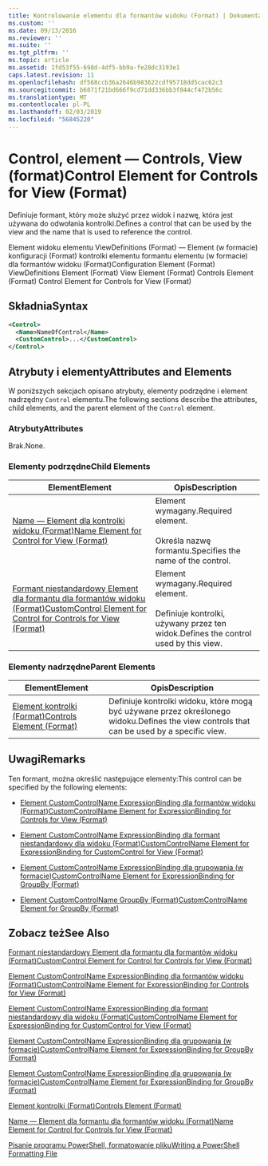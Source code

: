 ```yaml
---
title: Kontrolowanie elementu dla formantów widoku (Format) | Dokumentacja firmy Microsoft
ms.custom: ''
ms.date: 09/13/2016
ms.reviewer: ''
ms.suite: ''
ms.tgt_pltfrm: ''
ms.topic: article
ms.assetid: 1fd53f55-698d-4df5-bb9a-fe28dc3193e1
caps.latest.revision: 11
ms.openlocfilehash: df568ccb36a2646b983622cdf95718dd5cac62c3
ms.sourcegitcommit: b6871f21bd666f9cd71dd336bb3f844cf472b56c
ms.translationtype: MT
ms.contentlocale: pl-PL
ms.lasthandoff: 02/03/2019
ms.locfileid: "56845220"
---
```

# <a name="control-element-for-controls-for-view--format"></a><span data-ttu-id="37022-102">Control, element — Controls, View (format)</span><span class="sxs-lookup"><span data-stu-id="37022-102">Control Element for Controls for View  (Format)</span></span>

<span data-ttu-id="37022-103">Definiuje formant, który może służyć przez widok i nazwę, która jest używana do odwołania kontrolki.</span><span class="sxs-lookup"><span data-stu-id="37022-103">Defines a control that can be used by the view and the name that is used to reference the control.</span></span>

<span data-ttu-id="37022-104">Element widoku elementu ViewDefinitions (Format) — Element (w formacie) konfiguracji (Format) kontrolki elementu formantu elementu (w formacie) dla formantów widoku (Format)</span><span class="sxs-lookup"><span data-stu-id="37022-104">Configuration Element (Format) ViewDefinitions Element (Format) View Element (Format) Controls Element (Format) Control Element for Controls for View (Format)</span></span>

## <a name="syntax"></a><span data-ttu-id="37022-105">Składnia</span><span class="sxs-lookup"><span data-stu-id="37022-105">Syntax</span></span>

```xml
<Control>
  <Name>NameOfControl</Name>
  <CustomControl>...</CustomControl>
</Control>
```

## <a name="attributes-and-elements"></a><span data-ttu-id="37022-106">Atrybuty i elementy</span><span class="sxs-lookup"><span data-stu-id="37022-106">Attributes and Elements</span></span>

<span data-ttu-id="37022-107">W poniższych sekcjach opisano atrybuty, elementy podrzędne i element nadrzędny `Control` elementu.</span><span class="sxs-lookup"><span data-stu-id="37022-107">The following sections describe the attributes, child elements, and the parent element of the `Control` element.</span></span>

### <a name="attributes"></a><span data-ttu-id="37022-108">Atrybuty</span><span class="sxs-lookup"><span data-stu-id="37022-108">Attributes</span></span>

<span data-ttu-id="37022-109">Brak.</span><span class="sxs-lookup"><span data-stu-id="37022-109">None.</span></span>

### <a name="child-elements"></a><span data-ttu-id="37022-110">Elementy podrzędne</span><span class="sxs-lookup"><span data-stu-id="37022-110">Child Elements</span></span>

|<span data-ttu-id="37022-111">Element</span><span class="sxs-lookup"><span data-stu-id="37022-111">Element</span></span>|<span data-ttu-id="37022-112">Opis</span><span class="sxs-lookup"><span data-stu-id="37022-112">Description</span></span>|
|-------------|-----------------|
|[<span data-ttu-id="37022-113">Name — Element dla kontrolki widoku (Format)</span><span class="sxs-lookup"><span data-stu-id="37022-113">Name Element for Control for View (Format)</span></span>](./name-element-for-control-for-controls-for-view-format.md)|<span data-ttu-id="37022-114">Element wymagany.</span><span class="sxs-lookup"><span data-stu-id="37022-114">Required element.</span></span><br /><br /> <span data-ttu-id="37022-115">Określa nazwę formantu.</span><span class="sxs-lookup"><span data-stu-id="37022-115">Specifies the name of the control.</span></span>|
|[<span data-ttu-id="37022-116">Formant niestandardowy Element dla formantu dla formantów widoku (Format)</span><span class="sxs-lookup"><span data-stu-id="37022-116">CustomControl Element for Control for Controls for View (Format)</span></span>](./customcontrol-element-for-control-for-controls-for-view-format.md)|<span data-ttu-id="37022-117">Element wymagany.</span><span class="sxs-lookup"><span data-stu-id="37022-117">Required element.</span></span><br /><br /> <span data-ttu-id="37022-118">Definiuje kontrolki, używany przez ten widok.</span><span class="sxs-lookup"><span data-stu-id="37022-118">Defines the control used by this view.</span></span>|

### <a name="parent-elements"></a><span data-ttu-id="37022-119">Elementy nadrzędne</span><span class="sxs-lookup"><span data-stu-id="37022-119">Parent Elements</span></span>

|<span data-ttu-id="37022-120">Element</span><span class="sxs-lookup"><span data-stu-id="37022-120">Element</span></span>|<span data-ttu-id="37022-121">Opis</span><span class="sxs-lookup"><span data-stu-id="37022-121">Description</span></span>|
|-------------|-----------------|
|[<span data-ttu-id="37022-122">Element kontrolki (Format)</span><span class="sxs-lookup"><span data-stu-id="37022-122">Controls Element (Format)</span></span>](./controls-element-for-view-format.md)|<span data-ttu-id="37022-123">Definiuje kontrolki widoku, które mogą być używane przez określonego widoku.</span><span class="sxs-lookup"><span data-stu-id="37022-123">Defines the view controls that can be used by a specific view.</span></span>|

## <a name="remarks"></a><span data-ttu-id="37022-124">Uwagi</span><span class="sxs-lookup"><span data-stu-id="37022-124">Remarks</span></span>

<span data-ttu-id="37022-125">Ten formant, można określić następujące elementy:</span><span class="sxs-lookup"><span data-stu-id="37022-125">This control can be specified by the following elements:</span></span>

- [<span data-ttu-id="37022-126">Element CustomControlName ExpressionBinding dla formantów widoku (Format)</span><span class="sxs-lookup"><span data-stu-id="37022-126">CustomControlName Element for ExpressionBinding for Controls for View (Format)</span></span>](./customcontrolname-element-for-expressionbinding-for-controls-for-view-format.md)

- [<span data-ttu-id="37022-127">Element CustomControlName ExpressionBinding dla formant niestandardowy dla widoku (Format)</span><span class="sxs-lookup"><span data-stu-id="37022-127">CustomControlName Element for ExpressionBinding for CustomControl for View (Format)</span></span>](./customcontrolname-element-for-expressionbinding-for-customcontrol-for-view-format.md)

- [<span data-ttu-id="37022-128">Element CustomControlName ExpressionBinding dla grupowania (w formacie)</span><span class="sxs-lookup"><span data-stu-id="37022-128">CustomControlName Element for ExpressionBinding for GroupBy (Format)</span></span>](./customcontrolname-element-for-expressionbinding-for-groupby-format.md)

- [<span data-ttu-id="37022-129">Element CustomControlName GroupBy (Format)</span><span class="sxs-lookup"><span data-stu-id="37022-129">CustomControlName Element for GroupBy (Format)</span></span>](./customcontrolname-element-for-groupby-format.md)

## <a name="see-also"></a><span data-ttu-id="37022-130">Zobacz też</span><span class="sxs-lookup"><span data-stu-id="37022-130">See Also</span></span>

[<span data-ttu-id="37022-131">Formant niestandardowy Element dla formantu dla formantów widoku (Format)</span><span class="sxs-lookup"><span data-stu-id="37022-131">CustomControl Element for Control for Controls for View (Format)</span></span>](./customcontrol-element-for-control-for-controls-for-view-format.md)

[<span data-ttu-id="37022-132">Element CustomControlName ExpressionBinding dla formantów widoku (Format)</span><span class="sxs-lookup"><span data-stu-id="37022-132">CustomControlName Element for ExpressionBinding for Controls for View (Format)</span></span>](./customcontrolname-element-for-expressionbinding-for-controls-for-view-format.md)

[<span data-ttu-id="37022-133">Element CustomControlName ExpressionBinding dla formant niestandardowy dla widoku (Format)</span><span class="sxs-lookup"><span data-stu-id="37022-133">CustomControlName Element for ExpressionBinding for CustomControl for View (Format)</span></span>](./customcontrolname-element-for-expressionbinding-for-customcontrol-for-view-format.md)

[<span data-ttu-id="37022-134">Element CustomControlName ExpressionBinding dla grupowania (w formacie)</span><span class="sxs-lookup"><span data-stu-id="37022-134">CustomControlName Element for ExpressionBinding for GroupBy (Format)</span></span>](./customcontrolname-element-for-expressionbinding-for-groupby-format.md)

[<span data-ttu-id="37022-135">Element CustomControlName ExpressionBinding dla grupowania (w formacie)</span><span class="sxs-lookup"><span data-stu-id="37022-135">CustomControlName Element for ExpressionBinding for GroupBy (Format)</span></span>](./customcontrolname-element-for-expressionbinding-for-groupby-format.md)

[<span data-ttu-id="37022-136">Element kontrolki (Format)</span><span class="sxs-lookup"><span data-stu-id="37022-136">Controls Element (Format)</span></span>](./controls-element-for-view-format.md)

[<span data-ttu-id="37022-137">Name — Element dla formantu dla formantów widoku (Format)</span><span class="sxs-lookup"><span data-stu-id="37022-137">Name Element for Control for Controls for View (Format)</span></span>](./name-element-for-control-for-controls-for-view-format.md)

[<span data-ttu-id="37022-138">Pisanie programu PowerShell, formatowanie pliku</span><span class="sxs-lookup"><span data-stu-id="37022-138">Writing a PowerShell Formatting File</span></span>](./writing-a-powershell-formatting-file.md)
